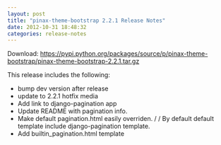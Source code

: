 ```yaml
---
layout: post
title: "pinax-theme-bootstrap 2.2.1 Release Notes"
date: 2012-10-31 18:48:32
categories: release-notes
---
```


Download: <https://pypi.python.org/packages/source/p/pinax-theme-bootstrap/pinax-theme-bootstrap-2.2.1.tar.gz>

This release includes the following:

* bump dev version after release
* update to 2.2.1 hotfix media
* Add link to django-pagination app
* Update README with pagination info.
* Make default pagination.html easily overriden. /  / By default default template include django-pagination template.
* Add builtin_pagination.html template
